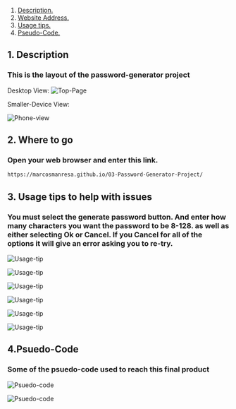 1. [ Description. ](#description)
2. [ Website Address. ](#website-address)
3. [ Usage tips. ](#usagetips)
4. [Pseudo-Code. ](#psuedo-code)

<a name="description"></a>
## 1. Description

### This is the layout of the password-generator project

Desktop View:
![Top-Page](https://github.com/MarcosManresa/03_Password_Generator/blob/main/images/xxxvv.PNG)

Smaller-Device View:

![Phone-view](https://github.com/MarcosManresa/03_Password_Generator/blob/main/images/rwrw.PNG)

<a name="website-address"></a>
## 2. Where to go

### Open your web browser and enter this link.

```html
https://marcosmanresa.github.io/03-Password-Generator-Project/
```

<a name="usage-tips"></a>
## 3. Usage tips to help with issues

### You must select the generate password button. And enter how many characters you want the password to be 8-128. as well as either selecting Ok or Cancel. If you Cancel for all of the options it will give an error asking you to re-try.

![Usage-tip](https://github.com/MarcosManresa/03_Password_Generator/blob/main/images/4141.PNG)

![Usage-tip](https://github.com/MarcosManresa/03_Password_Generator/blob/main/images/t3t3.PNG)

![Usage-tip](https://github.com/MarcosManresa/03_Password_Generator/blob/main/images/6363.PNG)

![Usage-tip](https://github.com/MarcosManresa/03_Password_Generator/blob/main/images/6262.PNG)

![Usage-tip](https://github.com/MarcosManresa/03_Password_Generator/blob/main/images/password-gen1.PNG)

![Usage-tip](https://github.com/MarcosManresa/03_Password_Generator/blob/main/images/514.PNG)

<a name="psuedo-code"></a>
## 4.Psuedo-Code

### Some of the psuedo-code used to reach this final product

![Psuedo-code](https://github.com/MarcosManresa/03_Password_Generator/blob/main/images/Untitled-2021-09-29-2128.png)

![Psuedo-code](https://github.com/MarcosManresa/03_Password_Generator/blob/main/images/Untitled-2021-09-29-2229.png)
